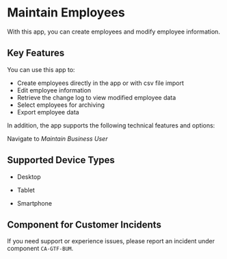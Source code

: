 <!-- loioe882b0f4ec4a43a4afe90c5a333e630a -->

# Maintain Employees



With this app, you can create employees and modify employee information.



<a name="loioe882b0f4ec4a43a4afe90c5a333e630a__key_features_title"/>

## Key Features

You can use this app to:



-   Create employees directly in the app or with csv file import
-   Edit employee information
-   Retrieve the change log to view modified employee data
-   Select employees for archiving
-   Export employee data

In addition, the app supports the following technical features and options:

Navigate to *Maintain Business User*



<a name="loioe882b0f4ec4a43a4afe90c5a333e630a__supported_devices"/>

## Supported Device Types

-   Desktop

-   Tablet

-   Smartphone




<a name="loioe882b0f4ec4a43a4afe90c5a333e630a__customer_component"/>

## Component for Customer Incidents

If you need support or experience issues, please report an incident under component `CA-GTF-BUM`.

